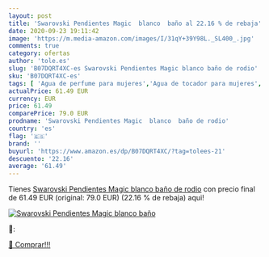 ```yaml
---
layout: post
title: 'Swarovski Pendientes Magic  blanco  baño al 22.16 % de rebaja'
date: 2020-09-23 19:11:42
image: 'https://m.media-amazon.com/images/I/31qY+39Y98L._SL400_.jpg'
comments: true
category: ofertas
author: 'tole.es'
slug: 'B07DQRT4XC-es Swarovski Pendientes Magic blanco baño de rodio'
sku: 'B07DQRT4XC-es'
tags: [ 'Agua de perfume para mujeres','Agua de tocador para mujeres','Almacenaje de adornos festivos','Almacenamiento y organización','Belleza','Fragancias para mujeres','Hogar y cocina','Instrumentos de percusión para niños','Instrumentos musicales para niños','Juguetes','Juguetes electrónicos','Juguetes y juegos','Perfumes y fragancias','Productos para el cuidado de la piel','Sets y juegos para el cuidado de la piel','Videojuegos para niños','swarovski', ]
actualPrice: 61.49 EUR
currency: EUR
price: 61.49
comparePrice: 79.0 EUR
prodname: 'Swarovski Pendientes Magic  blanco  baño de rodio'
country: 'es'
flag: '🇪🇸'
brand: ''
buyurl: 'https://www.amazon.es/dp/B07DQRT4XC/?tag=tolees-21'
descuento: '22.16'
average: '61.49'
---
```


Tienes [Swarovski Pendientes Magic  blanco  baño de rodio](https://www.amazon.es/dp/B07DQRT4XC/?tag=tolees-21) con precio final de  61.49 EUR (original: 79.0 EUR) (22.16 %  de rebaja) aqui!

[![Swarovski Pendientes Magic  blanco  baño](https://m.media-amazon.com/images/I/31qY+39Y98L._SL400_.jpg)](https://www.amazon.es/dp/B07DQRT4XC/?tag=tolees-21)

🔎:


[🛒 Comprar!!!](https://www.amazon.es/dp/B07DQRT4XC/?tag=tolees-21)
